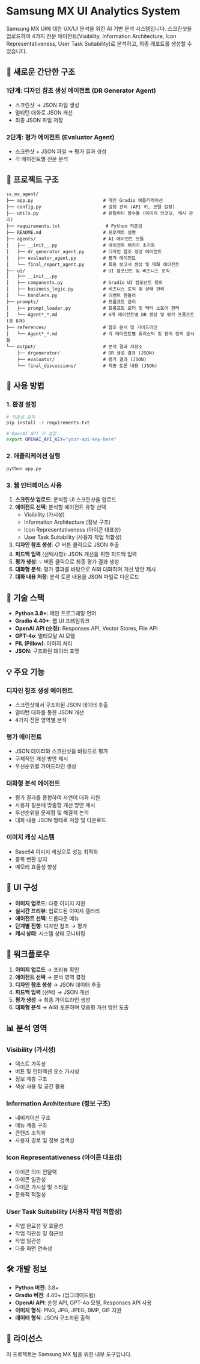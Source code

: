 # Samsung MX UI Analytics System

Samsung MX UI에 대한 UX/UI 분석을 위한 AI 기반 분석 시스템입니다. 스크린샷을 업로드하여 4가지 전문 에이전트(Visibility, Information Architecture, Icon Representativeness, User Task Suitability)로 분석하고, 최종 레포트를 생성할 수 있습니다.

## 🎯 **새로운 간단한 구조**

### **1단계: 디자인 참조 생성 에이전트 (DR Generator Agent)**
- 스크린샷 → JSON 파일 생성
- 멀티턴 대화로 JSON 개선
- 최종 JSON 파일 저장

### **2단계: 평가 에이전트 (Evaluator Agent)**
- 스크린샷 + JSON 파일 → 평가 결과 생성
- 각 에이전트별 전문 분석

## 📁 **프로젝트 구조**

```
ss_mx_agent/
├── app.py                          # 메인 Gradio 애플리케이션
├── config.py                       # 설정 관리 (API 키, 모델 설정)
├── utils.py                        # 유틸리티 함수들 (이미지 인코딩, 캐시 관리)
├── requirements.txt                 # Python 의존성
├── README.md                       # 프로젝트 설명
├── agents/                         # AI 에이전트 모듈
│   ├── __init__.py                 # 에이전트 패키지 초기화
│   ├── dr_generator_agent.py       # 디자인 참조 생성 에이전트
│   ├── evaluator_agent.py          # 평가 에이전트
│   └── final_report_agent.py       # 최종 보고서 생성 및 대화 에이전트
├── ui/                             # UI 컴포넌트 및 비즈니스 로직
│   ├── __init__.py
│   ├── components.py               # Gradio UI 컴포넌트 정의
│   ├── business_logic.py           # 비즈니스 로직 및 상태 관리
│   └── handlers.py                 # 이벤트 핸들러
├── prompts/                        # 프롬프트 관리
│   ├── prompt_loader.py            # 프롬프트 로더 및 벡터 스토어 관리
│   └── Agent*_*.md                 # 4개 에이전트별 DR 생성 및 평가 프롬프트 (총 8개)
├── references/                     # 참조 문서 및 가이드라인
│   └── Agent*_*.md                 # 각 에이전트별 휴리스틱 및 용어 정의 문서들
└── output/                         # 분석 결과 저장소
    ├── drgenerator/                # DR 생성 결과 (JSON)
    ├── evaluator/                  # 평가 결과 (JSON)
    └── final_discussions/          # 최종 토론 내용 (JSON)
```

## 🚀 **사용 방법**

### **1. 환경 설정**
```bash
# 의존성 설치
pip install -r requirements.txt

# OpenAI API 키 설정
export OPENAI_API_KEY="your-api-key-here"
```

### **2. 애플리케이션 실행**
```bash
python app.py
```

### **3. 웹 인터페이스 사용**
1. **스크린샷 업로드**: 분석할 UI 스크린샷을 업로드
2. **에이전트 선택**: 분석할 에이전트 유형 선택
   - Visibility (가시성)
   - Information Architecture (정보 구조)
   - Icon Representativeness (아이콘 대표성)
   - User Task Suitability (사용자 작업 적합성)
3. **디자인 참조 생성**: 📋 버튼 클릭으로 JSON 추출
4. **피드백 입력** (선택사항): JSON 개선을 위한 피드백 입력
5. **평가 생성**: 💡 버튼 클릭으로 최종 평가 결과 생성
6. **대화형 분석**: 평가 결과를 바탕으로 AI와 대화하며 개선 방안 제시
7. **대화 내용 저장**: 분석 토론 내용을 JSON 파일로 다운로드

## 🔧 **기술 스택**

- **Python 3.8+**: 메인 프로그래밍 언어
- **Gradio 4.40+**: 웹 UI 프레임워크  
- **OpenAI API (순정)**: Responses API, Vector Stores, File API
- **GPT-4o**: 멀티모달 AI 모델
- **PIL (Pillow)**: 이미지 처리
- **JSON**: 구조화된 데이터 포맷

## 💡 **주요 기능**

### **디자인 참조 생성 에이전트**
- 스크린샷에서 구조화된 JSON 데이터 추출
- 멀티턴 대화를 통한 JSON 개선
- 4가지 전문 영역별 분석

### **평가 에이전트**
- JSON 데이터와 스크린샷을 바탕으로 평가
- 구체적인 개선 방안 제시
- 우선순위별 가이드라인 생성

### **대화형 분석 에이전트**
- 평가 결과를 종합하여 자연어 대화 지원
- 사용자 질문에 맞춤형 개선 방안 제시
- 우선순위별 문제점 및 해결책 논의
- 대화 내용 JSON 형태로 저장 및 다운로드

### **이미지 캐싱 시스템**
- Base64 이미지 캐싱으로 성능 최적화
- 중복 변환 방지
- 메모리 효율성 향상

## 🎨 **UI 구성**

- **이미지 업로드**: 다중 이미지 지원
- **실시간 프리뷰**: 업로드된 이미지 갤러리
- **에이전트 선택**: 드롭다운 메뉴
- **단계별 진행**: 디자인 참조 → 평가
- **캐시 상태**: 시스템 상태 모니터링

## 🔄 **워크플로우**

1. **이미지 업로드** → 프리뷰 확인
2. **에이전트 선택** → 분석 영역 결정
3. **디자인 참조 생성** → JSON 데이터 추출
4. **피드백 입력** (선택) → JSON 개선
5. **평가 생성** → 최종 가이드라인 생성
6. **대화형 분석** → AI와 토론하며 맞춤형 개선 방안 도출

## 📊 **분석 영역**

### **Visibility (가시성)**
- 텍스트 가독성
- 버튼 및 인터랙션 요소 가시성
- 정보 계층 구조
- 색상 사용 및 공간 활용

### **Information Architecture (정보 구조)**
- 네비게이션 구조
- 메뉴 계층 구조
- 콘텐츠 조직화
- 사용자 경로 및 정보 검색성

### **Icon Representativeness (아이콘 대표성)**
- 아이콘 의미 전달력
- 아이콘 일관성
- 아이콘 가시성 및 스타일
- 문화적 적절성

### **User Task Suitability (사용자 작업 적합성)**
- 작업 완료성 및 효율성
- 작업 직관성 및 접근성
- 작업 일관성
- 다중 화면 연속성

## 🛠️ **개발 정보**

- **Python 버전**: 3.8+
- **Gradio 버전**: 4.40+ (업그레이드됨)
- **OpenAI API**: 순정 API, GPT-4o 모델, Responses API 사용
- **이미지 형식**: PNG, JPG, JPEG, BMP, GIF 지원
- **데이터 형식**: JSON 구조화된 출력

## 📝 **라이선스**

이 프로젝트는 Samsung MX 팀을 위한 내부 도구입니다. 